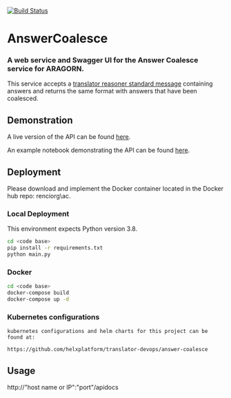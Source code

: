 [![Build Status](https://travis-ci.com/TranslatorIIPrototypes/AnswerCoalesce.svg?branch=master)](https://travis-ci.com/TranslatorIIPrototypes/AnswerCoalesce)

# AnswerCoalesce
### A web service and Swagger UI for the Answer Coalesce service for ARAGORN.

This service accepts a [translator reasoner standard message](https://github.com/NCATS-Tangerine/NCATS-ReasonerStdAPI) containing answers and returns the same format with answers that have been coalesced.

## Demonstration

A live version of the API can be found [here](https://answercoalesce.renci.org/apidocs/).

An example notebook demonstrating the API can be found [here](https://github.com/TranslatorIIPrototypes/AnswerCoalesce/blob/master/documentation/AnswerCoalescence.ipynb).

## Deployment

Please download and implement the Docker container located in the Docker hub repo: renciorg\ac.

### Local Deployment

This environment expects Python version 3.8.

```bash
cd <code base>
pip install -r requirements.txt
python main.py
```

### Docker

```bash
cd <code base>
docker-compose build
docker-compose up -d
```

### Kubernetes configurations
    kubernetes configurations and helm charts for this project can be found at: 
    
    https://github.com/helxplatform/translator-devops/answer-coalesce
    
## Usage

http://"host name or IP":"port"/apidocs
